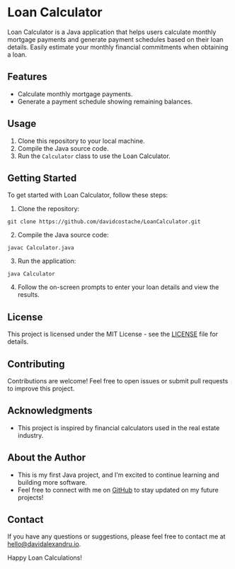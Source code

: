 # Loan Calculator

Loan Calculator is a Java application that helps users calculate monthly mortgage payments and generate payment schedules based on their loan details. Easily estimate your monthly financial commitments when obtaining a loan.

## Features

- Calculate monthly mortgage payments.
- Generate a payment schedule showing remaining balances.

## Usage

1. Clone this repository to your local machine.
2. Compile the Java source code.
3. Run the `Calculator` class to use the Loan Calculator.

## Getting Started

To get started with Loan Calculator, follow these steps:

1. Clone the repository:
```
git clone https://github.com/davidcostache/LoanCalculator.git
```

2. Compile the Java source code:
```
javac Calculator.java
```
3. Run the application:
```
java Calculator
```
4. Follow the on-screen prompts to enter your loan details and view the results.

## License

This project is licensed under the MIT License - see the [LICENSE](LICENSE) file for details.

## Contributing

Contributions are welcome! Feel free to open issues or submit pull requests to improve this project.

## Acknowledgments

- This project is inspired by financial calculators used in the real estate industry.

## About the Author

- This is my first Java project, and I'm excited to continue learning and building more software.
- Feel free to connect with me on [GitHub](https://github.com/davidcostache) to stay updated on my future projects!

## Contact

If you have any questions or suggestions, please feel free to contact me at [hello@davidalexandru.io](mailto:youremail@example.com).

Happy Loan Calculations!


